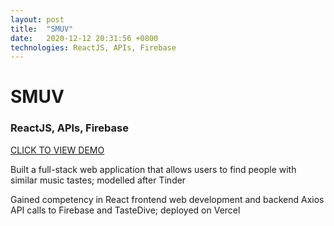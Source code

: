 ```yaml
---
layout: post
title:  "SMUV"
date:   2020-12-12 20:31:56 +0800
technologies: ReactJS, APIs, Firebase
---
```

# SMUV

### ReactJS, APIs, Firebase

[CLICK TO VIEW DEMO](https://smuv-dating.vercel.app/)

Built a full-stack web application that allows users to find people with similar music tastes; modelled after Tinder

Gained competency in React frontend web development and backend Axios API calls to Firebase and TasteDive; deployed on Vercel